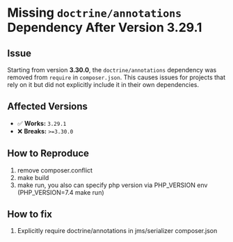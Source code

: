 # Missing `doctrine/annotations` Dependency After Version 3.29.1

## Issue
Starting from version **3.30.0**, the `doctrine/annotations` dependency was removed from `require` in `composer.json`. This causes issues for projects that rely on it but did not explicitly include it in their own dependencies.

## Affected Versions
- ✅ **Works:** `3.29.1`
- ❌ **Breaks:** `>=3.30.0`

## How to Reproduce
1. remove composer.conflict
2. make build
3. make run, you also can specify php version via PHP_VERSION env (PHP_VERSION=7.4 make run)

## How to fix
1. Explicitly require doctrine/annotations in jms/serializer composer.json
